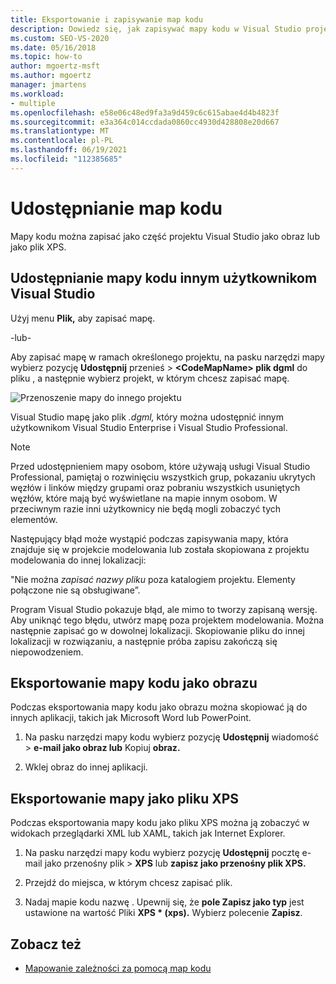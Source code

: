 ```yaml
---
title: Eksportowanie i zapisywanie map kodu
description: Dowiedz się, jak zapisywać mapy kodu w Visual Studio projektu, jako obrazu lub jako plik XPS.
ms.custom: SEO-VS-2020
ms.date: 05/16/2018
ms.topic: how-to
author: mgoertz-msft
ms.author: mgoertz
manager: jmartens
ms.workload:
- multiple
ms.openlocfilehash: e58e06c48ed9fa3a9d459c6c615abae4d4b4823f
ms.sourcegitcommit: e3a364c014ccdada0860cc4930d428808e20d667
ms.translationtype: MT
ms.contentlocale: pl-PL
ms.lasthandoff: 06/19/2021
ms.locfileid: "112385685"
---
```

# <a name="share-code-maps"></a>Udostępnianie map kodu

Mapy kodu można zapisać jako część projektu Visual Studio jako obraz lub jako plik XPS.

## <a name="share-a-code-map-with-other-visual-studio-users"></a>Udostępnianie mapy kodu innym użytkownikom Visual Studio

Użyj menu **Plik,** aby zapisać mapę.

-lub-

Aby zapisać mapę w ramach określonego projektu, na pasku narzędzi mapy wybierz pozycję **Udostępnij** przenieś  >  **\<CodeMapName> plik dgml** do pliku , a następnie wybierz projekt, w którym chcesz zapisać mapę.

![Przenoszenie mapy do innego projektu](../modeling/media/codemapsmovemapmenu.png)

Visual Studio mapę jako plik *.dgml,* który można udostępnić innym użytkownikom Visual Studio Enterprise i Visual Studio Professional.

> [!NOTE]
> Przed udostępnieniem mapy osobom, które używają usługi Visual Studio Professional, pamiętaj o rozwinięciu wszystkich grup, pokazaniu ukrytych węzłów i linków między grupami oraz pobraniu wszystkich usuniętych węzłów, które mają być wyświetlane na mapie innym osobom. W przeciwnym razie inni użytkownicy nie będą mogli zobaczyć tych elementów.
>
> Następujący błąd może wystąpić podczas zapisywania mapy, która znajduje się w projekcie modelowania lub została skopiowana z projektu modelowania do innej lokalizacji:
>
> "Nie można *zapisać nazwy pliku* poza katalogiem projektu. Elementy połączone nie są obsługiwane”.
>
> Program Visual Studio pokazuje błąd, ale mimo to tworzy zapisaną wersję. Aby uniknąć tego błędu, utwórz mapę poza projektem modelowania. Można następnie zapisać go w dowolnej lokalizacji. Skopiowanie pliku do innej lokalizacji w rozwiązaniu, a następnie próba zapisu zakończą się niepowodzeniem.

## <a name="export-a-code-map-as-an-image"></a>Eksportowanie mapy kodu jako obrazu

Podczas eksportowania mapy kodu jako obrazu można skopiować ją do innych aplikacji, takich jak Microsoft Word lub PowerPoint.

1. Na pasku narzędzi mapy kodu wybierz pozycję **Udostępnij** wiadomość  >  **e-mail jako obraz lub** Kopiuj **obraz.**

2. Wklej obraz do innej aplikacji.

## <a name="export-the-map-as-an-xps-file"></a>Eksportowanie mapy jako pliku XPS

Podczas eksportowania mapy kodu jako pliku XPS można ją zobaczyć w widokach przeglądarki XML lub XAML, takich jak Internet Explorer.

1. Na pasku narzędzi mapy kodu wybierz pozycję **Udostępnij** pocztę e-mail jako przenośny plik  >  **XPS** lub **zapisz jako przenośny plik XPS.**

2. Przejdź do miejsca, w którym chcesz zapisać plik.

3. Nadaj mapie kodu nazwę . Upewnij się, że **pole Zapisz jako typ** jest ustawione na wartość Pliki **XPS \* (xps).** Wybierz polecenie **Zapisz**.

## <a name="see-also"></a>Zobacz też

- [Mapowanie zależności za pomocą map kodu](../modeling/map-dependencies-across-your-solutions.md)
